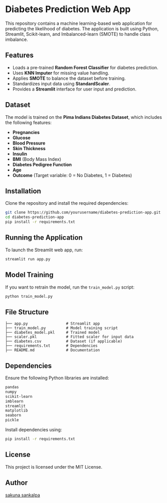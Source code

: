 # Diabetes Prediction Web App

This repository contains a machine learning-based web application for predicting the likelihood of diabetes. The application is built using Python, Streamlit, Scikit-learn, and Imbalanced-learn (SMOTE) to handle class imbalance.

## Features
- Loads a pre-trained **Random Forest Classifier** for diabetes prediction.
- Uses **KNN Imputer** for missing value handling.
- Applies **SMOTE** to balance the dataset before training.
- Standardizes input data using **StandardScaler**.
- Provides a **Streamlit** interface for user input and prediction.

## Dataset
The model is trained on the **Pima Indians Diabetes Dataset**, which includes the following features:
- **Pregnancies**
- **Glucose**
- **Blood Pressure**
- **Skin Thickness**
- **Insulin**
- **BMI** (Body Mass Index)
- **Diabetes Pedigree Function**
- **Age**
- **Outcome** (Target variable: 0 = No Diabetes, 1 = Diabetes)

## Installation
Clone the repository and install the required dependencies:

```bash
git clone https://github.com/yourusername/diabetes-prediction-app.git
cd diabetes-prediction-app
pip install -r requirements.txt
```

## Running the Application
To launch the Streamlit web app, run:

```bash
streamlit run app.py
```

## Model Training
If you want to retrain the model, run the `train_model.py` script:

```bash
python train_model.py
```

## File Structure
```
├── app.py                 # Streamlit app
├── train_model.py         # Model training script
├── diabetes_model.pkl     # Trained model
├── scaler.pkl             # Fitted scaler for input data
├── diabetes.csv           # Dataset (if applicable)
├── requirements.txt       # Dependencies
├── README.md              # Documentation
```

## Dependencies
Ensure the following Python libraries are installed:

```bash
pandas
numpy
scikit-learn
imblearn
streamlit
matplotlib
seaborn
pickle
```

Install dependencies using:
```bash
pip install -r requirements.txt
```

## License
This project is licensed under the MIT License.

## Author
[sakuna sankalpa](https://github.com/sakuna47)

